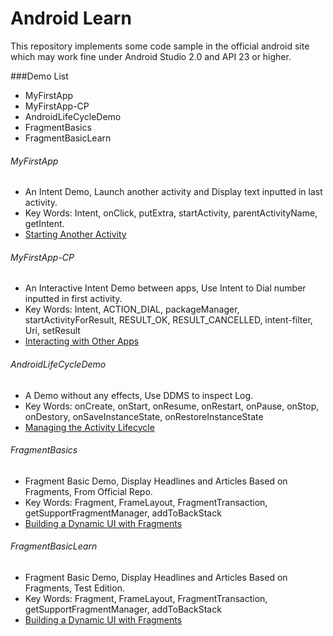 
# Android Learn

This repository implements some code sample in the official android site which may work fine under Android Studio 2.0 and API 23 or higher.

###Demo List
 - MyFirstApp
 - MyFirstApp-CP
 - AndroidLifeCycleDemo
 - FragmentBasics
 - FragmentBasicLearn


###### MyFirstApp
 - An Intent Demo, Launch another activity and Display text inputted in last activity.
 - Key Words: Intent, onClick, putExtra, startActivity, parentActivityName, getIntent.
 - [Starting Another Activity](https://developer.android.com/training/basics/firstapp/starting-activity.html)

###### MyFirstApp-CP
 - An Interactive Intent Demo between apps, Use Intent to Dial number inputted in first activity.
 - Key Words: Intent, ACTION_DIAL, packageManager, startActivityForResult, RESULT_OK, RESULT_CANCELLED, intent-filter, Uri, setResult
 - [Interacting with Other Apps](https://developer.android.com/training/basics/intents/index.html)


###### AndroidLifeCycleDemo
 - A Demo without any effects, Use DDMS to inspect Log.
 - Key Words: onCreate, onStart, onResume, onRestart, onPause, onStop, onDestory, onSaveInstanceState, onRestoreInstanceState
 - [Managing the Activity Lifecycle](https://developer.android.com/training/basics/activity-lifecycle/starting.html)

###### FragmentBasics
 - Fragment Basic Demo, Display Headlines and Articles Based on Fragments, From Official Repo.
 - Key Words: Fragment, FrameLayout, FragmentTransaction, getSupportFragmentManager, addToBackStack
 - [Building a Dynamic UI with Fragments](https://developer.android.com/training/basics/fragments/index.html)

###### FragmentBasicLearn
 - Fragment Basic Demo, Display Headlines and Articles Based on Fragments, Test Edition.
 - Key Words: Fragment, FrameLayout, FragmentTransaction, getSupportFragmentManager, addToBackStack
 - [Building a Dynamic UI with Fragments](https://developer.android.com/training/basics/fragments/index.html)

